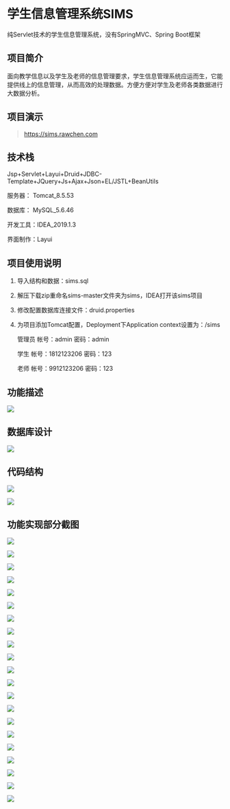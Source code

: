 # 学生信息管理系统SIMS
纯Servlet技术的学生信息管理系统，没有SpringMVC、Spring Boot框架

## 项目简介

面向教学信息以及学生及老师的信息管理要求，学生信息管理系统应运而生，它能提供线上的信息管理，从而高效的处理数据。方便方便对学生及老师各类数据进行大数据分析。

## 项目演示

> https://sims.rawchen.com

## 技术栈

Jsp+Servlet+Layui+Druid+JDBC-Template+JQuery+Js+Ajax+Json+EL/JSTL+BeanUtils

服务器： Tomcat_8.5.53

数据库： MySQL_5.6.46

开发工具：IDEA_2019.1.3

界面制作：Layui

## 项目使用说明

1. 导入结构和数据：sims.sql

2. 解压下载zip重命名sims-master文件夹为sims，IDEA打开该sims项目

3. 修改配置数据库连接文件：druid.properties

4. 为项目添加Tomcat配置，Deployment下Application context设置为：/sims

   管理员      帐号：admin                     密码：admin

   学生          帐号：1812123206          密码：123

   老师          帐号：9912123206          密码：123

## 功能描述

![](https://cdn.jsdelivr.net/gh/rawchen/JsDelivr/static/sims/01.png)



## 数据库设计

![](https://cdn.jsdelivr.net/gh/rawchen/JsDelivr/static/sims/02.png)


## 代码结构

![](https://cdn.jsdelivr.net/gh/rawchen/JsDelivr/static/sims/03.jpg)

![](https://cdn.jsdelivr.net/gh/rawchen/JsDelivr/static/sims/04.jpg)



## 功能实现部分截图


![](https://cdn.jsdelivr.net/gh/rawchen/JsDelivr/static/sims/05.png)

![](https://cdn.jsdelivr.net/gh/rawchen/JsDelivr/static/sims/06.png)

![](https://cdn.jsdelivr.net/gh/rawchen/JsDelivr/static/sims/07.png)

![](https://cdn.jsdelivr.net/gh/rawchen/JsDelivr/static/sims/08.png)

![](https://cdn.jsdelivr.net/gh/rawchen/JsDelivr/static/sims/09.png)

![](https://cdn.jsdelivr.net/gh/rawchen/JsDelivr/static/sims/10.png)

![](https://cdn.jsdelivr.net/gh/rawchen/JsDelivr/static/sims/11.png)

![](https://cdn.jsdelivr.net/gh/rawchen/JsDelivr/static/sims/12.png)

![](https://cdn.jsdelivr.net/gh/rawchen/JsDelivr/static/sims/13.png)

![](https://cdn.jsdelivr.net/gh/rawchen/JsDelivr/static/sims/14.png)

![](https://cdn.jsdelivr.net/gh/rawchen/JsDelivr/static/sims/15.png)

![](https://cdn.jsdelivr.net/gh/rawchen/JsDelivr/static/sims/16.png)

![](https://cdn.jsdelivr.net/gh/rawchen/JsDelivr/static/sims/17.png)

![](https://cdn.jsdelivr.net/gh/rawchen/JsDelivr/static/sims/18.png)

![](https://cdn.jsdelivr.net/gh/rawchen/JsDelivr/static/sims/19.png)

![](https://cdn.jsdelivr.net/gh/rawchen/JsDelivr/static/sims/20.png)

![](https://cdn.jsdelivr.net/gh/rawchen/JsDelivr/static/sims/21.png)

![](https://cdn.jsdelivr.net/gh/rawchen/JsDelivr/static/sims/22.png)

![](https://cdn.jsdelivr.net/gh/rawchen/JsDelivr/static/sims/23.png)

![](https://cdn.jsdelivr.net/gh/rawchen/JsDelivr/static/sims/24.png)

![](https://cdn.jsdelivr.net/gh/rawchen/JsDelivr/static/sims/25.png)
